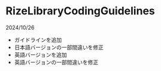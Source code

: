 # RizeLibraryCodingGuidelines

2024/10/26
- ガイドラインを追加
- 日本語バージョンの一部間違いを修正
- 英語バージョンを追加
- 英語バージョンの一部間違いを修正
